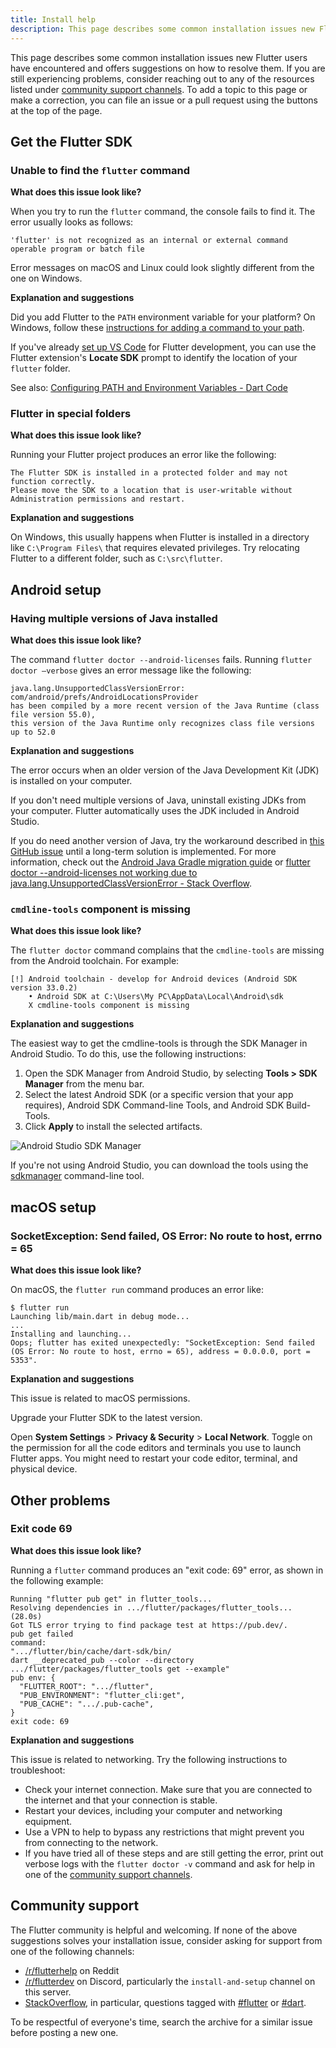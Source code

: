 ```yaml
---
title: Install help
description: This page describes some common installation issues new Flutter users have run into and offers suggestions to resolve them.
---
```


This page describes some common installation issues new Flutter users have 
encountered and offers suggestions on how to resolve them.
If you are still experiencing problems, consider reaching out to any of
the resources listed under [community support channels][].
To add a topic to this page or make a correction,
you can file an issue or a pull request using the buttons at the top of the page.

## Get the Flutter SDK


### Unable to find the `flutter` command

__What does this issue look like?__

When you try to run the `flutter` command, 
the console fails to find it. 
The error usually looks as follows:

```plaintext
'flutter' is not recognized as an internal or external command operable program or batch file
```

Error messages on macOS and Linux could look slightly different from 
the one on Windows. 

__Explanation and suggestions__

Did you add Flutter to the `PATH` environment variable for your platform?
On Windows, follow these [instructions for adding a command
to your path][windows path].

If you've already [set up VS Code][] for Flutter development,
you can use the Flutter extension's **Locate SDK** prompt
to identify the location of your `flutter` folder.

See also: [Configuring PATH and Environment Variables - Dart Code][config path]


### Flutter in special folders


__What does this issue look like?__

Running your Flutter project produces an error like the following:

```plaintext
The Flutter SDK is installed in a protected folder and may not function correctly.
Please move the SDK to a location that is user-writable without Administration permissions and restart.
```

__Explanation and suggestions__

On Windows, this usually happens when Flutter is installed
in a directory like
`C:\Program Files\` that requires elevated privileges.
Try relocating Flutter to a different folder,
such as `C:\src\flutter`.

## Android setup

### Having multiple versions of Java installed

__What does this issue look like?__ 

The command `flutter doctor --android-licenses` fails.
Running `flutter doctor –verbose` gives an error message
like the following:

```plaintext
java.lang.UnsupportedClassVersionError: com/android/prefs/AndroidLocationsProvider 
has been compiled by a more recent version of the Java Runtime (class file version 55.0), 
this version of the Java Runtime only recognizes class file versions up to 52.0
```

__Explanation and suggestions__

The error occurs when an older version of the
Java Development Kit (JDK)
is installed on your computer. 

If you don't need multiple versions of Java,
uninstall existing JDKs from your computer.
Flutter automatically uses the JDK included in Android Studio. 

If you do need another version of Java,
try the workaround described in
[this GitHub issue][java binary path]
until a long-term solution is implemented.
For more information,
check out the [Android Java Gradle migration guide][]
or [flutter doctor --android-licenses not working due to
    java.lang.UnsupportedClassVersionError - Stack Overflow][so java version].

### `cmdline-tools` component is missing

__What does this issue look like?__

The `flutter doctor` command complains that the
`cmdline-tools` are missing from the Android toolchain.
For example:

```plaintext noHighlight
[!] Android toolchain - develop for Android devices (Android SDK version 33.0.2) 
    • Android SDK at C:\Users\My PC\AppData\Local\Android\sdk 
    X cmdline-tools component is missing 
```

__Explanation and suggestions__

The easiest way to get the cmdline-tools is through the
SDK Manager in Android Studio.
To do this, use the following instructions:

1. Open the SDK Manager from Android Studio,
   by selecting **Tools > SDK Manager** from the menu bar.
2. Select the latest Android SDK
   (or a specific version that your app requires),
   Android SDK Command-line Tools, and Android SDK Build-Tools. 
3. Click **Apply** to install the selected artifacts.

![Android Studio SDK
Manager](/assets/images/docs/get-started/install_android_tools.png)

If you're not using Android Studio,
you can download the tools using the
[sdkmanager][] command-line tool.

## macOS setup

### SocketException: Send failed, OS Error: No route to host, errno = 65

__What does this issue look like?__

On macOS, the `flutter run` command produces an error like:

```plaintext
$ flutter run
Launching lib/main.dart in debug mode...
...
Installing and launching...
Oops; flutter has exited unexpectedly: "SocketException: Send failed (OS Error: No route to host, errno = 65), address = 0.0.0.0, port = 5353".
```

__Explanation and suggestions__

This issue is related to macOS permissions.

Upgrade your Flutter SDK to the latest version.

Open **System Settings** > **Privacy & Security** > **Local Network**.
Toggle on the permission for all the code editors and terminals you use to
launch Flutter apps.
You might need to restart your code editor, terminal, and physical device.

## Other problems

### Exit code 69

__What does this issue look like?__

Running a `flutter` command produces an "exit code: 69" error,
as shown in the following example:

```plaintext
Running "flutter pub get" in flutter_tools...
Resolving dependencies in .../flutter/packages/flutter_tools... (28.0s)
Got TLS error trying to find package test at https://pub.dev/.
pub get failed
command:
".../flutter/bin/cache/dart-sdk/bin/
dart __deprecated_pub --color --directory
.../flutter/packages/flutter_tools get --example"
pub env: {
  "FLUTTER_ROOT": ".../flutter",
  "PUB_ENVIRONMENT": "flutter_cli:get",
  "PUB_CACHE": ".../.pub-cache",
}
exit code: 69
```

__Explanation and suggestions__

This issue is related to networking. 
Try the following instructions to troubleshoot: 

* Check your internet connection.
  Make sure that you are connected to the
  internet and that your connection is stable.
* Restart your devices, including your computer
  and networking equipment.
* Use a VPN to help to bypass any restrictions that
  might prevent you from connecting to the network.
* If you have tried all of these steps and are
  still getting the error, print out verbose logs
  with the `flutter doctor -v` command and ask for help in
  one of the [community support channels][].

## Community support

The Flutter community is helpful and welcoming.
If none of the above suggestions solves your installation issue,
consider asking for support from one of the following channels:

* [/r/flutterhelp](https://www.reddit.com/r/flutterhelp/) on Reddit
* [/r/flutterdev](https://discord.gg/rflutterdev) on Discord,
  particularly the `install-and-setup` channel on this server. 
* [StackOverflow][], 
  in particular, questions tagged with [#flutter][] or [#dart][].

To be respectful of everyone's time,
search the archive for a similar issue before posting a new one. 

[StackOverflow]: {{site.so}}
[#dart]: {{site.so}}/questions/tagged/dart
[#flutter]: {{site.so}}/questions/tagged/flutter
[Android Java Gradle migration guide]: /release/breaking-changes/android-java-gradle-migration-guide
[community support channels]: #community-support
[java binary path]: {{site.repo.flutter}}/issues/106416#issuecomment-1522198064
[so java version]: {{site.so}}/questions/75328050/
[set up VS Code]: /get-started/editor
[config path]: https://dartcode.org/docs/configuring-path-and-environment-variables/
[sdkmanager]: {{site.android-dev}}/studio/command-line/sdkmanager
[windows path]: https://www.wikihow.com/Change-the-PATH-Environment-Variable-on-Windows
